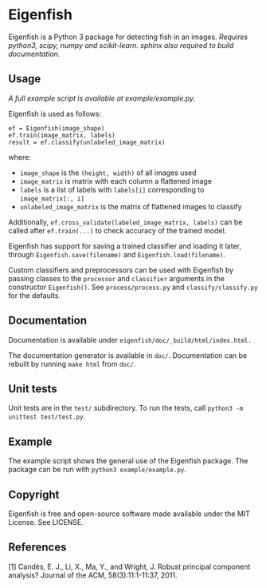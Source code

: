 # Eigenfish
Eigenfish is a Python 3 package for detecting fish in an images.
*Requires python3, scipy, numpy and scikit-learn. sphinx also required to 
build documentation.*

## Usage
*A full example script is available at example/example.py.*

Eigenfish is used as follows:
```
ef = Eigenfish(image_shape)
ef.train(image_matrix, labels)
result = ef.classify(unlabeled_image_matrix)
```
where:
- `image_shape` is the `(height, width)` of all images used
- `image_matrix` is matrix with each column a flattened image
- `labels` is a list of labels with `labels[i]` corresponding to
`image_matrix[:, i]`
- `unlabeled_image_matrix` is the matrix of flattened images to classify

Additionally, `ef.cross_validate(labeled_image_matrix, labels)` can be called
after `ef.train(...)` to check accuracy of the trained model.

Eigenfish has support for saving a trained classifier and loading it later,
through `Eigenfish.save(filename)` and `Eigenfish.load(filename)`.

Custom classifiers and preprocessors can be used with Eigenfish by passing
classes to the `processor` and `classifier` arguments in the constructor
`Eigenfish()`.
See `process/process.py` and `classify/classify.py` for the defaults.

## Documentation
Documentation is available under `eigenfish/doc/_build/html/index.html.`

The documentation generator is available in `doc/`. Documentation can be rebuilt
by running `make html` from `doc/`.

## Unit tests
Unit tests are in the `test/` subdirectory. To run the tests, call
`python3 -m unittest test/test.py`.

## Example
The example script shows the general use of the Eigenfish package. The package
can be run with `python3 example/example.py`.

## Copyright
Eigenfish is free and open-source software made available under the MIT License.
See LICENSE.

## References

[1] Candès, E. J., Li, X., Ma, Y., and Wright, J. Robust principal component analysis? Journal of the ACM, 58(3):11:1-11:37, 2011.
